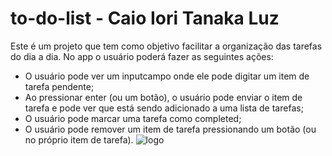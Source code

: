 # to-do-list - Caio Iori Tanaka Luz
Este é um projeto que tem como objetivo facilitar a organização das tarefas  do dia a dia.
No app o usuário poderá fazer as seguintes ações:
- O usuário pode ver um inputcampo onde ele pode digitar um item de tarefa pendente;
- Ao pressionar enter (ou um botão), o usuário pode enviar o item de tarefa e pode ver que está sendo adicionado a uma lista de tarefas;
- O usuário pode marcar uma tarefa como completed;
- O usuário pode remover um item de tarefa pressionando um botão (ou no próprio item de tarefa).
![logo](https://github.com/ioritanaka/to-do-list/assets/51345952/b21847fe-e8ce-41c6-b5a0-b1db590adcdb)
